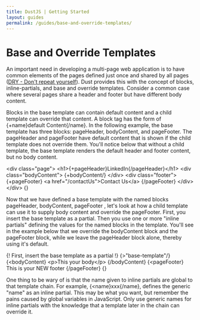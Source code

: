```yaml
---
title: DustJS | Getting Started
layout: guides
permalink: /guides/base-and-override-templates/
---
```


# Base and Override Templates

An important need in developing a multi-page web application is to have common elements of the pages defined just once and shared by all pages (<a href="http://en.wikipedia.org/wiki/Don%27t_repeat_yourself\" target="_blank">DRY - Don't repeat yourself</a>). Dust provides this with the concept of blocks, inline-partials, and base and override templates. Consider a common case where several pages share a header and footer but have different body content.

Blocks in the base template can contain default content and a child template can override that content. A block tag has the form of {+name}default Content{/name}. In the following example, the base template has three blocks: pageHeader, bodyContent, and pageFooter. The pageHeader and pageFooter have default content that is shown if the child template does not override them.  You'll notice below that without a child template, the base template renders the default header and footer content, but no body content.

<dust-demo template-name="base-template">
<dust-demo-template>&lt;div class=&quot;page&quot;&gt;
  &lt;h1&gt;{+pageHeader}LinkedIn{/pageHeader}&lt;/h1&gt;
  &lt;div class=&quot;bodyContent&quot;&gt;
    {+bodyContent/}
  &lt;/div&gt;
  &lt;div class=&quot;footer&quot;&gt;
    {+pageFooter}
       &lt;a href=&quot;/contactUs&quot;&gt;Contact Us&lt;/a&gt;
    {/pageFooter}
  &lt;/div&gt;
&lt;/div&gt;
</dust-demo-template>
<dust-demo-json>{}</dust-demo-json>
</dust-demo>


Now that we have defined a base template with the named blocks pageHeader, bodyContent, pageFooter , let's look at how a child template can use it to supply body content and override the pageFooter. First, you insert the base template as a partial. Then you use one or more "inline partials" defining the values for the named blocks in the template.  You'll see in the example below that we override the bodyContent block and the pageFooter block, while we leave the pageHeader block alone, thereby using it's default.

<dust-demo template-name="child-template">
<dust-demo-template>{! First, insert the base template as a partial !}
{&gt;&quot;base-template&quot;/}
{&lt;bodyContent}
&lt;p&gt;This your body&lt;/p&gt;
{/bodyContent}
{&lt;pageFooter}
       This is your NEW footer
{/pageFooter}
</dust-demo-template>
<dust-demo-json>{}</dust-demo-json>
</dust-demo>

One thing to be wary of is that the name given to inline partials are global to that template chain.  For example, {<name}xxx{/name}, defines the generic "name" as an inline partial. This may be what you want, but remember the pains caused by global variables in JavaScript.  Only use generic names for inline partials with the knowledge that a template later in the chain can override it.